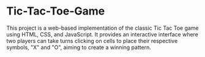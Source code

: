 # Tic-Tac-Toe-Game
This project is a web-based implementation of the classic Tic Tac Toe game using HTML, CSS, and JavaScript. It provides an interactive interface where two players can take turns clicking on cells to place their respective symbols, "X" and "O", aiming to create a winning pattern.
